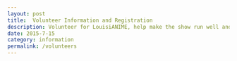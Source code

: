 ```yaml
---
layout: post
title:  Volunteer Information and Registration
description: Volunteer for LouisiANIME, help make the show run well and enjoy benefits such as free entrance and crash space for volunteers who need to travel.
date: 2015-7-15
category: information
permalink: /volunteers
---
```

